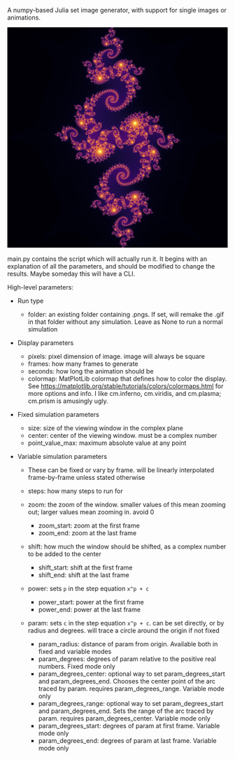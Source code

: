 A numpy-based Julia set image generator, with support for single images or animations.

![spiraling tiled fractal](./examples/julia0031_169_50.png)

main.py contains the script which will actually run it. It begins with an explanation of all the parameters,
and should be modified to change the results. Maybe someday this will have a CLI.

High-level parameters:

* Run type
  * folder: an existing folder containing .pngs. If set, will remake the .gif in that folder without any simulation.
    Leave as None to run a normal simulation

* Display parameters
  * pixels: pixel dimension of image. image will always be square
  * frames: how many frames to generate
  * seconds: how long the animation should be
  * colormap: MatPlotLib colormap that defines how to color the display. See https://matplotlib.org/stable/tutorials/colors/colormaps.html for more options and info. I like cm.inferno, cm.viridis, and cm.plasma; cm.prism is amusingly ugly.

* Fixed simulation parameters
  * size: size of the viewing window in the complex plane
  * center: center of the viewing window. must be a complex number
  * point_value_max: maximum absolute value at any point


* Variable simulation parameters
  * These can be fixed or vary by frame. will be linearly interpolated frame-by-frame unless stated otherwise
  * steps: how many steps to run for
  * zoom: the zoom of the window. smaller values of this mean zooming out; larger values mean zooming in. avoid 0
    * zoom_start: zoom at the first frame
    * zoom_end: zoom at the last frame
  * shift: how much the window should be shifted, as a complex number to be added to the center
    * shift_start: shift at the first frame
    * shift_end: shift at the last frame
    
  * power: sets `p` in the step equation `x^p + c`
    * power_start: power at the first frame
    * power_end: power at the last frame
  * param: sets `c` in the step equation `x^p + c`. can be set directly, or by radius and degrees. will trace a circle around the origin if not fixed
    * param_radius: distance of param from origin. Available both in fixed and variable modes
    * param_degrees: degrees of param relative to the positive real numbers. Fixed mode only
    * param_degrees_center: optional way to set param_degrees_start and param_degrees_end. 
      Chooses the center point of the arc traced by param. requires param_degrees_range. Variable mode only
    * param_degrees_range: optional way to set param_degrees_start and param_degrees_end. Sets the range of the arc traced by param. requires param_degrees_center. Variable mode only
    * param_degrees_start: degrees of param at first frame. Variable mode only
    * param_degrees_end: degrees of param at last frame. Variable mode only
